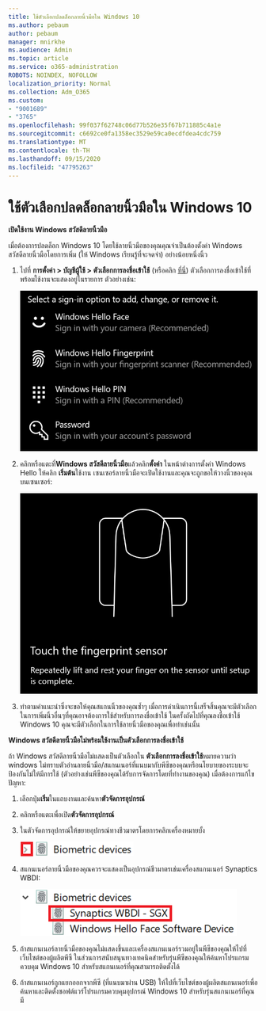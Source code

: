 ```yaml
---
title: ใช้ตัวเลือกปลดล็อกลายนิ้วมือใน Windows 10
ms.author: pebaum
author: pebaum
manager: mnirkhe
ms.audience: Admin
ms.topic: article
ms.service: o365-administration
ROBOTS: NOINDEX, NOFOLLOW
localization_priority: Normal
ms.collection: Adm_O365
ms.custom:
- "9001689"
- "3765"
ms.openlocfilehash: 99f037f62748c06d77b526e35f67b711885c4a1e
ms.sourcegitcommit: c6692ce0fa1358ec3529e59ca0ecdfdea4cdc759
ms.translationtype: MT
ms.contentlocale: th-TH
ms.lasthandoff: 09/15/2020
ms.locfileid: "47795263"
---
```

# <a name="use-fingerprint-unlock-option-in-windows-10"></a>ใช้ตัวเลือกปลดล็อกลายนิ้วมือใน Windows 10

**เปิดใช้งาน Windows สวัสดีลายนิ้วมือ**

เมื่อต้องการปลดล็อก Windows 10 โดยใช้ลายนิ้วมือของคุณคุณจำเป็นต้องตั้งค่า Windows สวัสดีลายนิ้วมือโดยการเพิ่ม (ให้ Windows เรียนรู้ที่จะจดจำ) อย่างน้อยหนึ่งนิ้ว 

1. ไปที่ **การตั้งค่า > บัญชีผู้ใช้ > ตัวเลือกการลงชื่อเข้าใช้** (หรือคลิก [ที่นี่](ms-settings:signinoptions?activationSource=GetHelp)) ตัวเลือกการลงชื่อเข้าใช้ที่พร้อมใช้งานจะแสดงอยู่ในรายการ ตัวอย่างเช่น:

    ![ตัวเลือกการลงชื่อเข้าใช้](media/sign-in-options.png)

2. คลิกหรือแตะที่**Windows สวัสดีลายนิ้วมือ**แล้วคลิก**ตั้งค่า** ในหน้าต่างการตั้งค่า Windows Hello ให้คลิก **เริ่มต้น**ใช้งาน เซนเซอร์ลายนิ้วมือจะเปิดใช้งานและคุณจะถูกขอให้วางนิ้วของคุณบนเซนเซอร์:

   ![เซนเซอร์ลายนิ้วมือ](media/fingerprint-sensor.png)

3. ทำตามคำแนะนำซึ่งจะขอให้คุณสแกนนิ้วของคุณซ้ำๆ เมื่อการดำเนินการนี้เสร็จสิ้นคุณจะมีตัวเลือกในการเพิ่มนิ้วอื่นๆที่คุณอาจต้องการใช้สำหรับการลงชื่อเข้าใช้ ในครั้งถัดไปที่คุณลงชื่อเข้าใช้ Windows 10 คุณจะมีตัวเลือกในการใช้ลายนิ้วมือของคุณเพื่อทำเช่นนั้น

**Windows สวัสดีลายนิ้วมือไม่พร้อมใช้งานเป็นตัวเลือกการลงชื่อเข้าใช้**

ถ้า Windows สวัสดีลายนิ้วมือไม่แสดงเป็นตัวเลือกใน **ตัวเลือกการลงชื่อเข้าใช้**หมายความว่า windows ไม่ทราบตัวอ่านลายนิ้วมือ/สแกนเนอร์ที่แนบมากับพีซีของคุณหรือนโยบายของระบบจะป้องกันไม่ให้มีการใช้ (ตัวอย่างเช่นพีซีของคุณได้รับการจัดการโดยที่ทำงานของคุณ) เมื่อต้องการแก้ไขปัญหา: 

1. เลือกปุ่ม**เริ่ม**ในแถบงานและค้นหา**ตัวจัดการอุปกรณ์**

2. คลิกหรือแตะเพื่อเปิด**ตัวจัดการอุปกรณ์**

3. ในตัวจัดการอุปกรณ์ให้ขยายอุปกรณ์ทางชีวมาตรโดยการคลิกเครื่องหมายบั้ง

   ![อุปกรณ์ทางชีวมาตร](media/biometric-devices.png)

4. สแกนเนอร์ลายนิ้วมือของคุณควรจะแสดงเป็นอุปกรณ์ชีวมาตรเช่นเครื่องสแกนเนอร์ Synaptics WBDI:

   ![อุปกรณ์ทางชีวมาตร](media/biometric-devices-expanded.png)

5. ถ้าสแกนเนอร์ลายนิ้วมือของคุณไม่แสดงขึ้นและเครื่องสแกนเนอร์รวมอยู่ในพีซีของคุณให้ไปที่เว็บไซต์ของผู้ผลิตพีซี ในส่วนการสนับสนุนทางเทคนิคสำหรับรุ่นพีซีของคุณให้ค้นหาโปรแกรมควบคุม Windows 10 สำหรับสแกนเนอร์ที่คุณสามารถติดตั้งได้

6. ถ้าสแกนเนอร์ถูกแยกออกจากพีซี (ที่แนบมาผ่าน USB) ให้ไปที่เว็บไซต์ของผู้ผลิตสแกนเนอร์เพื่อค้นหาและติดตั้งซอฟต์แวร์โปรแกรมควบคุมอุปกรณ์ Windows 10 สำหรับรุ่นสแกนเนอร์ที่คุณมี
